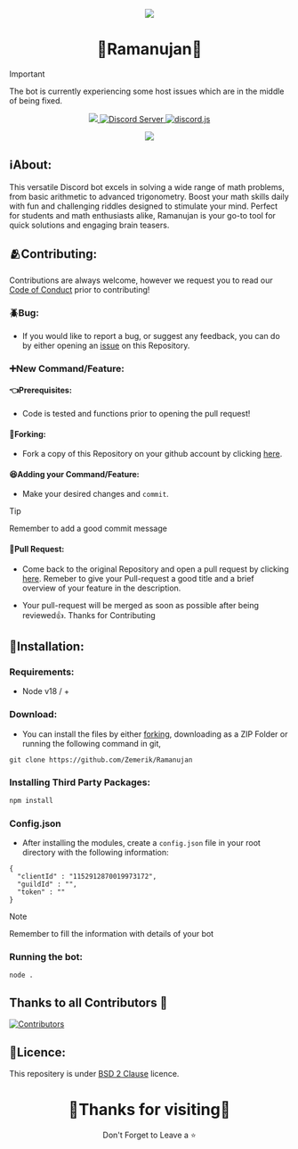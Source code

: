 <p align = "center"><img src = "assets/img/icon.jpeg"></p>

<h1 align = "center">🟰Ramanujan🟰</h1>

> [!Important]
> The bot is currently experiencing some host issues which are in the middle of being fixed. 

<p align="center">
  <a href="https://zemerik.is-a.dev/Ramanujan">
    <img src="https://img.shields.io/badge/Dashboard-orange.svg">
  </a>
  <a href="https://discord.gg/rpyqcWpbJp">
    <img src="https://discordapp.com/api/guilds/1019544819133054976/widget.png" alt="Discord Server">
  </a>
  <a href="https://github.com/Rapptz/discord.py/">
     <img src="https://img.shields.io/badge/discord-js-yellow.svg" alt="discord.js">
  </a>

<p align = "center"><img src = "https://skillicons.dev/icons?i=javascript,nodejs,discordjs,vscode&perline=25"></p>

## ℹ️About:</h3>
<p>
This versatile Discord bot excels in solving a wide range of math problems, from basic arithmetic to advanced trigonometry. Boost your math skills daily with fun and challenging riddles designed to stimulate your mind. Perfect for students and math enthusiasts alike, Ramanujan is your go-to tool for quick solutions and engaging brain teasers.
</p>

## 🫂Contributing:

Contributions are always welcome, however we request you to read our [Code of Conduct](https://github.com/Zemerik/Ramanujan/blob/main/CODE_OF_CONDUCT.md) prior to contributing!

### 🪲Bug:

- If you would like to report a bug, or suggest any feedback, you can do by either opening an [issue](https://github.com/Zemerik/Ramanujan/issues) on this Repository. 

### ➕New Command/Feature:

#### 👈Prerequisites:

- Code is tested and functions prior to opening the pull request!

#### 🍴Forking:

- Fork a copy of this Repository on your github account by clicking [here](https://github.com/Zemerik/Ramanujan/fork).

#### 😆Adding your Command/Feature:

- Make your desired changes and `commit`. 

> [!Tip]
> Remember to add a good commit message

#### 🔗Pull Request:

- Come back to the original Repository and open a pull request by clicking [here](https://github.com/Zemerik/Ramanujan/pulls). Remeber to give your Pull-request a good title and a brief overview of your feature in the description.

- Your pull-request will be merged as soon as possible after being reviewed👍. Thanks for Contributing

## 🥳Installation:

### Requirements:
- Node v18 / +

### Download:

- You can install the files by either [forking](https://github.com/Zemerik/Ramanujan/fork), downloading as a ZIP Folder or running the following command in git,

```
git clone https://github.com/Zemerik/Ramanujan
```

### Installing Third Party Packages:

```js
npm install
```

### Config.json

- After installing the modules, create a `config.json` file in your root directory with the following information:

```
{
  "clientId" : "1152912870019973172",
  "guildId" : "",
  "token" : ""
}
```

> [!Note]
> Remember to fill the information with details of your bot

### Running the bot:

```
node .
```

## Thanks to all Contributors 💪 

[![Contributors](https://contrib.rocks/image?repo=Zemerik/Ramanujan)](https://github.com/Zemerik/Ramanujan/graphs/contributors)


## 🪪Licence: 
<p>This repositery is under <a href = "https://github.com/Zemerik/Ramanujan/blob/main/LICENSE.md">BSD 2 Clause</a> licence.</p>

<h1 align = "center">🤩Thanks for visiting🤩</h1>
<p align = "center">Don't Forget to Leave a ⭐</p>
